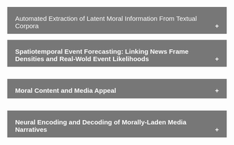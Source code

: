<style>
.collapsible {
    background-color: #777;
    color: white;
    cursor: pointer;
    padding: 18px;
    width: 100%;
    border: none;
    text-align: left;
    outline: none;
    font-size: 15px;
    padding-bottom:10px;
}

.active, .collapsible:hover {
    background-color: #555;
}

.collapsible:after {
    content: '\002B';
    color: white;
    font-weight: bold;
    float: right;
    margin-left: 5px;
}

.active:after {
    content: "\2212";
}

.content {
    padding: 0 18px;
    max-height: 0;
    overflow: hidden;
    transition: max-height 0.2s ease-out;
    background-color: #f1f1f1;
}
</style>

<i class="fa fa-globe-americas"></i>

<body>
<button class="collapsible">Automated Extraction of Latent Moral Information From Textual Corpora</button>
<div class="content" markdown="1">

A majority of our behaviors and decisions, from voting [(Morgan, Skitka, & Wisneski, 2010)](https://spssi.onlinelibrary.wiley.com/doi/full/10.1111/j.1530-2415.2010.01204.x) and protesting [(Mooijman et al., 2018)](https://www.nature.com/articles/s41562-018-0353-0) to message sharing [(Van Bavel et al., 2017)](http://www.pnas.org/content/114/28/7313.short) and persuasion [(Feinberg & Willer, 2013)](http://journals.sagepub.com/doi/abs/10.1177/0956797612449177) are executed in reference to a set of moral values that prescribe what is best for society as a whole.

According to [Moral Foundations Theory](https://www.sciencedirect.com/science/article/pii/B9780124072367000024), these moral values are innate and universal across human beings from different cultures. So far, five moral foundations have been identified: **care/harm** (involving intuitions of sympathy, compassion, and nurturance), **fairness/cheating** (including notions of rights and justice), **loyalty/betrayal** (supporting moral obligations of patriotism and “us vs. them” thinking), **authority/subversion** (including concerns about traditions and maintaining social order), and **sanctity/desecration** (including moral disgust and spiritual concerns about treating the body as a temple).

Recent research has shown that these moral values are also prevalent in a wide variety of media content, ranging from non-fictional media such as news articles [(Clifford & Jerit, 2013)](https://www.journals.uchicago.edu/doi/abs/10.1017/S0022381613000492) and Tweets [(Garten et al., 2018)](https://link.springer.com/article/10.3758/s13428-017-0875-9) to fictional media encompassing television shows [(Weber et al., 2008)](https://www.tandfonline.com/doi/abs/10.1080/15213260802509993), movies [(Lewis et al., 2017)](https://www.tandfonline.com/doi/abs/10.1080/10510974.2017.1340903), and song-lyrics [(Hahn et al., 2018)](https://www.tandfonline.com/doi/abs/10.1080/10510974.2018.1447493). However, given the latent, intuitive nature that underlies human moral judgment [(Haidt, 2001)](), and the increasing amount of freely available text corpora, extracting and classifying these moral values at scale is a challenging task.

In an attempt to increase the reliability, as well as validity of extracting the latent moral information contained in textual narratives, our lab has developed the [Moral Narrative Analyzer (MoNA)](https://mnl.ucsb.edu/mona/), a freely available online coding and analysis platform. MoNA combines both human-annoated, as well as computational content-analytical methods for moral sentiment classification. In a series of six studies [(Weber et al., 2018)](https://www.tandfonline.com/doi/abs/10.1080/19312458.2018.1447656), we have utilized MoNA and demonstrated that an intuitive highlighting task, executed by a large crowd of human coders achieves highest inter-coder reliabilities.

My recent work in this area has focused on expanding MoNA's capabilities to _automatically_ extract moral information from text narratives that are too large and ephemeral for human annotation. By harnessing the combined power of both human-annotated and algorithmic, machine-learning content classifications, we are currently developing an extension of the [Moral Foundations Dictionary](http://moralfoundations.org/sites/default/files/files/downloads/moral%20foundations%20dictionary.dic) to measure the degree to which text narratives contain moral information.
</div>


<button class="collapsible"><b>Spatiotemporal Event Forecasting: Linking News Frame Densities and Real-Wold Event Likelihoods</b></button>
<div class="content" markdown="1">

The problem of forecasting real-world events has long been of interest for statisticians and researchers of international relations. Attempts have been made to forecast a wide variety of events, spanning [social unrest in East Asia](https://www.hindawi.com/journals/ddns/2017/8180272/abs/), [material conflicts in the Balkans](https://link.springer.com/chapter/10.1007/1-4020-4390-2_8) and the [Middle East](https://link.springer.com/chapter/10.1007/978-1-4614-5311-6_8). By relying on [_Hidden Markov Models_](https://www.google.com/url?sa=t&rct=j&q=&esrc=s&source=web&cd=1&cad=rja&uact=8&ved=2ahUKEwijhLLp-aDdAhUBFywKHQWaCOUQFjAAegQIAhAC&url=http%3A%2F%2Fai.stanford.edu%2F~pabbeel%2Fdepth_qual%2FRabiner_Juang_hmms.pdf&usg=AOvVaw1H740xvY8Ulz7gEtCfa3z3), a class of stochastic sequencing models, unfolding streams of events were utilized to forecast likely sequences following the most recent events with accuracies up to 82%.

My work in this area extends these previous efforts by integrating the news that accompany the occurence of events. According to [framing theory](http://journals.sagepub.com/doi/abs/10.1177/0002764211426331), the stylistic and semantics through which journalists present events affects how audiences process, integrate, and act upon these events. Specifically, when moralizing a given issue or sequence of events, along with a strong emotional tone, it is predicted that news frames entail a greater motivational relevance, triggering the onset of novel events. In comparison to events, news frames are potentially easier to adjust when attempting to reduce polarization and social instability, providing politicians and media professionals with a better rational of how to frame and present their messages.

Currently, I am utilizing the [Global Database of Events, Language, and Tone](https://www.gdeltproject.org/) to obtain events and associated news frames in the United States to forecast several societal states, ranging from social peace to social unrest and forceful police and military interventions. A submission of this work is currently underway.

</div>



<button class="collapsible"><b>Moral Content and Media Appeal </b></button>
<div class="content" markdown="1">

In progress.
</div>


<button class="collapsible"><b>Neural Encoding and Decoding of Morally-Laden Media Narratives</b></button>
<div class="content" markdown="1">

Forthcoming.
</div>


<script>
var coll = document.getElementsByClassName("collapsible");
var i;

for (i = 0; i < coll.length; i++) {
  coll[i].addEventListener("click", function() {
    this.classList.toggle("active");
    var content = this.nextElementSibling;
    if (content.style.maxHeight){
      content.style.maxHeight = null;
    } else {
      content.style.maxHeight = content.scrollHeight + "px";
    } 
  });
}
</script>
</body>
